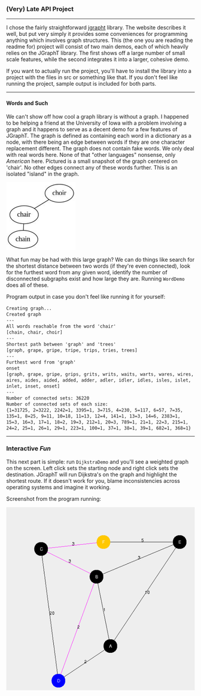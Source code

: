 ### (Very) Late API Project
---

I chose the fairly straightforward [jgrapht](https://jgrapht.org/) library. The website describes it well, but put very simply it provides some conveniences for programming anything which involves graph structures. This (the one you are reading the readme for) project will consist of two main demos, each of which heavily relies on the JGraphT library. The first shows off a large number of small scale features, while the second integrates it into a larger, cohesive demo.

If you want to actually run the project, you'll have to install the library into a project with the files in src or something like that. If you don't feel like running the project, sample output is included for both parts.

---

#### Words and Such

We can't show off how cool a graph library is without a graph. I happened to be helping a friend at the University of Iowa with a problem involving a graph and it happens to serve as a decent demo for a few features of JGraphT. The graph is defined as containing each word in a dictionary as a node, with there being an edge between words if they are one character replacement different. The graph does not contain fake words. We only deal with real words here. None of that "other languages" nonsense, only _American_ here. Pictured is a small snapshot of the graph centered on 'chair'. No other edges connect any of these words further. This is an isolated "island" in the graph.

![didn't think you'd look at this text](chair.jpg)

What fun may be had with this large graph? We can do things like search for the shortest distance between two words (if they're even connected), look for the furthest word from any given word, identify the number of disconnected subgraphs exist and how large they are. Running `WordDemo` does all of these.

Program output in case you don't feel like running it for yourself:
```
Creating graph...
Created graph
---
All words reachable from the word 'chair'
[chain, chair, choir]
---
Shortest path between 'graph' and 'trees'
[graph, grape, gripe, tripe, trips, tries, trees]
---
Furthest word from 'graph'
onset
[graph, grape, gripe, grips, grits, writs, waits, warts, wares, wires, aires, aides, aided, added, adder, adler, idler, idles, isles, islet, inlet, inset, onset]
---
Number of connected sets: 36220
Number of connected sets of each size:
{1=31725, 2=3222, 2242=1, 3395=1, 3=715, 4=230, 5=117, 6=57, 7=35, 135=1, 8=25, 9=11, 10=18, 11=13, 12=4, 141=1, 13=3, 14=6, 2383=1, 15=3, 16=3, 17=1, 18=2, 19=3, 212=1, 20=3, 789=1, 21=1, 22=3, 215=1, 24=2, 25=1, 26=1, 29=1, 223=1, 100=1, 37=1, 38=1, 39=1, 682=1, 368=1}
```

---

### Interactive _Fun_

This next part is simple: run `DijkstraDemo` and you'll see a weighted graph on the screen. Left click sets the starting node and right click sets the destination. JGraphT will run Dijkstra's on the graph and highlight the shortest route. If it doesn't work for you, blame inconsistencies across operating systems and imagine it working.

Screenshot from the program running:

![image.jpg.png.pdf](dijkstraDemo.png)


